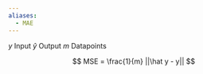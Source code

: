 ```yaml
---
aliases:
  - MAE
---
```


$y$ Input
$\hat y$ Output
$m$ Datapoints

$$
MSE = \frac{1}{m} ||\hat y - y||
$$
